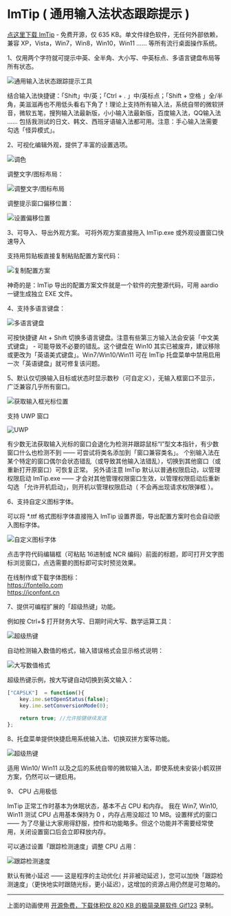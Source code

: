 # ImTip ( 通用输入法状态跟踪提示 )
 
<a href="https://imtip.aardio.com/update/ImTip.7z">点这里下载 ImTip</a> - 免费开源，仅 635 KB。单文件绿色软件，无任何外部依赖，兼容 XP，Vista，Win7，Win8，Win10，Win11 …… 等所有流行桌面操作系统。  

1、仅用两个字符就可提示中英、全半角、大小写、中英标点、多语言键盘布局等所有状态。

![通用输入法状态跟踪提示工具](./screenshots/imtip.gif)

结合输入法快捷键：「Shift」中/英；「Ctrl + . 」中/英标点；「Shift + 空格 」全/半角，美滋滋再也不用低头看右下角了！理论上支持所有输入法，系统自带的微软拼音，微软五笔，搜狗输入法最新版，小小输入法最新版，百度输入法，QQ输入法 …… 包括我测试的日文、韩文、西班牙语输入法都可用。注意：手心输入法需要勾选「怪异模式」。  

2、可视化编辑外观，提供了丰富的设置选项。

![调色](./screenshots/color.gif)

调整文字/图标布局：  

![调整文字/图标布局](./screenshots/padding.gif)

调整提示窗口偏移位置： 

![设置偏移位置](./screenshots/offset.gif)

3、可导入、导出外观方案。
可将外观方案直接拖入 ImTip.exe 或外观设置窗口快速导入

支持用剪贴板直接复制粘贴配置方案代码：

![复制配置方案](./screenshots/copy.gif)

神奇的是：ImTip 导出的配置方案文件就是一个软件的完整源代码，可用 aardio  一键生成独立 EXE 文件。

4、支持多语言键盘：

![多语言键盘](./screenshots/layout.gif)

可按快捷键 Alt + Shift 切换多语言键盘。注意有些第三方输入法会安装「中文美式键盘」 - 可能导致不必要的错乱。这个键盘在 Win10 其实已被废弃，建议移除或更改为「英语美式键盘」。Win7/Win10/Win11 可在 ImTip 托盘菜单中禁用启用一次「英语键盘」就可修复该问题。   

5、默认仅切换输入目标或状态时显示数秒（可自定义），无输入框窗口不显示，广泛兼容几乎所有窗口。  

![获取输入框光标位置](./screenshots/web.gif)

支持 UWP 窗口

![UWP](./screenshots/uwp.gif)

有少数无法获取输入光标的窗口会退化为检测并跟踪鼠标“I”型文本指针，有少数窗口什么也检测不到 —— 可尝试将类名添加到「窗口兼容类名」。 个别输入法在某个特定的窗口偶尔会状态错乱（或导致其他输入法错乱），切换到其他窗口（或重新打开原窗口）可恢复正常。 另外请注意 ImTip 默认以普通权限启动，以管理权限启动 ImTip.exe —— 才会对其他管理权限窗口生效，以管理权限启动后重新勾选 「允许开机启动」，则开机以管理权限启动（ 不会再出现请求权限弹框 ）。  

6、支持自定义图标字体。

可以将 *.ttf 格式图标字体直接拖入 ImTip 设置界面，导出配置方案时也会自动嵌入图标字体。

![自定义图标字体](./screenshots/iconfont.gif)

点击字符代码编辑框（可粘贴 16进制或 NCR 编码）前面的标题，即可打开文字图标浏览窗口，点选需要的图标即可实时预览效果。

在线制作或下载字体图标：  
https://fontello.com   
https://iconfont.cn  

7、提供可编程扩展的「超级热键」功能。

例如按 Ctrl+$ 打开财务大写、日期时间大写、数学运算工具：

![超级热键](./screenshots/cn.gif)

自动检测输入数值的格式，输入错误格式会显示格式说明：

![大写数值格式](./screenshots/cn-format.gif)

超级热键示例，按大写键自动切换到英文输入：
```javascript
["CAPSLK"]  = function(){  
    key.ime.setOpenStatus(false);
    key.ime.setConversionMode(0); 
    
    return true; //允许按键继续发送
};
```

8、托盘菜单提供快捷启用系统输入法、切换双拼方案等功能。

![超级热键](./screenshots/menu.png)

适用 Win10/ Win11 以及之后的系统自带的微软输入法，即使系统未安装小鹤双拼方案，仍然可以一键启用。

9、 CPU 占用极低

ImTip 正常工作时基本为休眠状态，基本不占 CPU 和内存。
我在 Win7, Win10, Win11 测试 CPU 占用基本保持为 0 ，内存占用没超过 10 MB。设置样式的窗口 —— 为了尽量让大家用得舒服，控件和功能略多。但这个功能并不需要经常使用，关闭设置窗口后会立即释放内存。

可以通过设置「跟踪检测速度」调整 CPU 占用：

![跟踪检测速度](./screenshots/cpu.png)

默认有微小延迟 —— 这是程序的主动优化( 并非被动延迟 )，您可以加快「跟踪检测速度」（更快地实时跟随光标，更小延迟），这增加的资源占用仍然是可忽略的。

****

上面的动画使用 [开源免费，下载体积仅 820 KB 的极简录屏软件 Gif123](https://gif123.aardio.com/) 录制。
